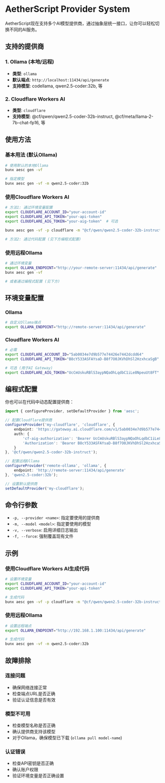 # AetherScript Provider System

AetherScript现在支持多个AI模型提供商，通过抽象层统一接口，让你可以轻松切换不同的AI服务。

## 支持的提供商

### 1. Ollama (本地/远程)
- **类型**: `ollama`
- **默认端点**: `http://localhost:11434/api/generate`
- **支持模型**: codellama, qwen2.5-coder:32b, 等

### 2. Cloudflare Workers AI
- **类型**: `cloudflare`
- **支持模型**: @cf/qwen/qwen2.5-coder-32b-instruct, @cf/meta/llama-2-7b-chat-fp16, 等

## 使用方法

### 基本用法 (默认Ollama)
```bash
# 使用默认的本地Ollama
bunx aesc gen -vf

# 指定模型
bunx aesc gen -vf -m qwen2.5-coder:32b
```

### 使用Cloudflare Workers AI
```bash
# 方法1: 通过环境变量配置
export CLOUDFLARE_ACCOUNT_ID="your-account-id"
export CLOUDFLARE_API_TOKEN="your-api-token"
export CLOUDFLARE_AIG_TOKEN="your-aig-token"  # 可选

bunx aesc gen -vf -p cloudflare -m "@cf/qwen/qwen2.5-coder-32b-instruct"

# 方法2: 通过代码配置 (见下方编程式配置)
```

### 使用远程Ollama
```bash
# 通过环境变量
export OLLAMA_ENDPOINT="http://your-remote-server:11434/api/generate"
bunx aesc gen -vf

# 或者通过编程式配置 (见下方)
```

## 环境变量配置

### Ollama
```bash
# 自定义Ollama端点
export OLLAMA_ENDPOINT="http://remote-server:11434/api/generate"
```

### Cloudflare Workers AI
```bash
# 必需
export CLOUDFLARE_ACCOUNT_ID="5ab0034e7d9b577e74426e7442dcdd64"
export CLOUDFLARE_API_TOKEN="B8cY533ASFAYsaD-B8f7O0JKVhDhSl2HzxhcaSgB"

# 可选 (用于AI Gateway)
export CLOUDFLARE_AIG_TOKEN="UcCmUskuRBlS3aypNQaOhLqdbC1iLe8NpeuUt8FT"
```

## 编程式配置

你也可以在代码中动态配置提供商：

```typescript
import { configureProvider, setDefaultProvider } from 'aesc';

// 配置Cloudflare提供商
configureProvider('my-cloudflare', 'cloudflare', {
    endpoint: 'https://gateway.ai.cloudflare.com/v1/5ab0034e7d9b577e74426e7442dcdd64/hello/workers-ai/@cf/qwen/qwen2.5-coder-32b-instruct',
    auth: {
        'cf-aig-authorization': 'Bearer UcCmUskuRBlS3aypNQaOhLqdbC1iLe8NpeuUt8FT',
        'Authorization': 'Bearer B8cY533ASFAYsaD-B8f7O0JKVhDhSl2HzxhcaSgB'
    }
}, '@cf/qwen/qwen2.5-coder-32b-instruct');

// 配置远程Ollama
configureProvider('remote-ollama', 'ollama', {
    endpoint: 'http://remote-server:11434/api/generate'
}, 'qwen2.5-coder:32b');

// 设置默认提供商
setDefaultProvider('my-cloudflare');
```

## 命令行参数

- `-p, --provider <name>`: 指定要使用的提供商
- `-m, --model <model>`: 指定要使用的模型
- `-v, --verbose`: 启用详细日志输出
- `-f, --force`: 强制覆盖现有文件

## 示例

### 使用Cloudflare Workers AI生成代码
```bash
# 设置环境变量
export CLOUDFLARE_ACCOUNT_ID="your-account-id"
export CLOUDFLARE_API_TOKEN="your-api-token"

# 生成代码
bunx aesc gen -vf -p cloudflare -m "@cf/qwen/qwen2.5-coder-32b-instruct"
```

### 使用远程Ollama
```bash
# 设置远程端点
export OLLAMA_ENDPOINT="http://192.168.1.100:11434/api/generate"

# 生成代码
bunx aesc gen -vf -m qwen2.5-coder:32b
```

## 故障排除

### 连接问题
- 确保网络连接正常
- 检查端点URL是否正确
- 验证认证信息是否有效

### 模型不可用
- 检查模型名称是否正确
- 确认提供商支持该模型
- 对于Ollama，确保模型已下载 (`ollama pull model-name`)

### 认证错误
- 检查API密钥是否正确
- 确认账户权限
- 验证环境变量是否正确设置

